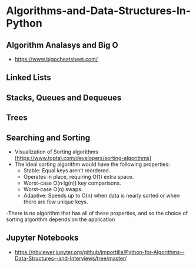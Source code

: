 # Algorithms-and-Data-Structures-In-Python

## Algorithm Analasys and Big O
- https://www.bigocheatsheet.com/


## Linked Lists ##

## Stacks, Queues and Dequeues ##

## Trees ##

## Searching and Sorting ##
- Visualization of Sorting algorithms [https://www.toptal.com/developers/sorting-algorithms]
- The ideal sorting algorithm would have the following properties:
  - Stable: Equal keys aren’t reordered.
  - Operates in place, requiring O(1) extra space.
  - Worst-case O(n·lg(n)) key comparisons.
  - Worst-case O(n) swaps.
  - Adaptive: Speeds up to O(n) when data is nearly sorted or when there are few unique keys.

-There is no algorithm that has all of these properties, and so the choice of sorting algorithm depends on the application


## Jupyter Notebooks ##
- https://nbviewer.jupyter.org/github/jmportilla/Python-for-Algorithms--Data-Structures--and-Interviews/tree/master/
